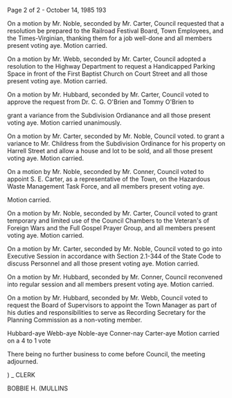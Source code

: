 Page 2 of 2 - October 14, 1985 193

On a motion by Mr. Noble, seconded by Mr. Carter, Council requested
that a resolution be prepared to the Railroad Festival Board, Town
Employees, and the Times-Virginian, thanking them for a job well-done
and all members present voting aye. Motion carried.

On a motion by Mr. Webb, seconded by Mr. Carter, Council adopted a
resolution to the Highway Department to request a Handicapped Parking
Space in front of the First Baptist Church on Court Street and all
those present voting aye. Motion carried.

On a motion by Mr. Hubbard, seconded by Mr. Carter, Council voted to
approve the request from Dr. C. G. O'Brien and Tommy O'Brien to

grant a variance from the Subdivision Ordianance and all those present
voting aye. Motion carried unanimously.

On a motion by Mr. Carter, seconded by Mr. Noble, Council voted. to
grant a variance to Mr. Childress from the Subdivision Ordinance
for his property on Harrell Street and allow a house and lot to be
sold, and all those present voting aye. Motion carried.

On a motion by Mr. Noble, seconded by Mr. Conner, Council voted to
appoint S. E. Carter, as a representative of the Town, on the Hazardous
Waste Management Task Force, and all members present voting aye.

Motion carried.

On a motion by Mr. Noble, seconded by Mr. Carter, Council voted to
grant temporary and limited use of the Council Chambers to the
Veteran's of Foreign Wars and the Full Gospel Prayer Group, and all
members present voting aye. Motion carried.

On a motion by Mr. Carter, seconded by Mr. Noble, Council voted to
go into Executive Session in accordance with Section 2.1-344 of the
State Code to discuss Personnel and all those present voting aye. Motion carried.

On a motion by Mr. Hubbard, seconded by Mr. Conner, Council reconvened
into regular session and all members present voting aye. Motion carried.

On a motion by Mr. Hubbard, seconded by Mr. Webb, Council voted to request
the Board of Supervisors to appoint the Town Manager as part of his duties
and responsibilities to serve as Recording Secretary for the Planning
Commission as a non-voting member.

Hubbard-aye Webb-aye Noble-aye Conner-nay Carter-aye
Motion carried on a 4 to 1 vote

There being no further business to come before Council, the meeting
adjourned.

) _ CLERK

BOBBIE H. (MULLINS
